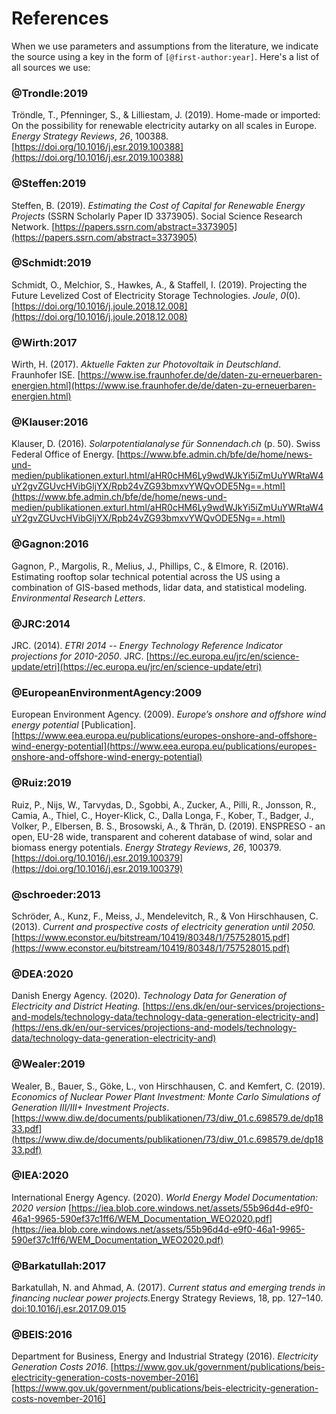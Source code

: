 # References

When we use parameters and assumptions from the literature, we indicate the source using a key in the form of `[@first-author:year]`. Here's a list of all sources we use:

### @Trondle:2019

Tröndle, T., Pfenninger, S., &#38; Lilliestam, J. (2019). Home-made or imported: On the possibility for renewable electricity autarky on all scales in Europe. <i>Energy Strategy Reviews</i>, <i>26</i>, 100388. [https://doi.org/10.1016/j.esr.2019.100388](https://doi.org/10.1016/j.esr.2019.100388)

### @Steffen:2019

Steffen, B. (2019). <i>Estimating the Cost of Capital for Renewable Energy Projects</i> (SSRN Scholarly Paper ID 3373905). Social Science Research Network. [https://papers.ssrn.com/abstract=3373905](https://papers.ssrn.com/abstract=3373905)

### @Schmidt:2019

Schmidt, O., Melchior, S., Hawkes, A., &#38; Staffell, I. (2019). Projecting the Future Levelized Cost of Electricity Storage Technologies. <i>Joule</i>, <i>0</i>(0). [https://doi.org/10.1016/j.joule.2018.12.008](https://doi.org/10.1016/j.joule.2018.12.008)

### @Wirth:2017

Wirth, H. (2017). <i>Aktuelle Fakten zur Photovoltaik in Deutschland</i>. Fraunhofer ISE. [https://www.ise.fraunhofer.de/de/daten-zu-erneuerbaren-energien.html](https://www.ise.fraunhofer.de/de/daten-zu-erneuerbaren-energien.html)

### @Klauser:2016

Klauser, D. (2016). <i>Solarpotentialanalyse für Sonnendach.ch</i> (p. 50). Swiss Federal Office of Energy. [https://www.bfe.admin.ch/bfe/de/home/news-und-medien/publikationen.exturl.html/aHR0cHM6Ly9wdWJkYi5iZmUuYWRtaW4uY2gvZGUvcHVibGljYX/Rpb24vZG93bmxvYWQvODE5Ng==.html](https://www.bfe.admin.ch/bfe/de/home/news-und-medien/publikationen.exturl.html/aHR0cHM6Ly9wdWJkYi5iZmUuYWRtaW4uY2gvZGUvcHVibGljYX/Rpb24vZG93bmxvYWQvODE5Ng==.html)

### @Gagnon:2016

Gagnon, P., Margolis, R., Melius, J., Phillips, C., &#38; Elmore, R. (2016). Estimating rooftop solar technical potential across the US using a combination of GIS-based methods, lidar data, and statistical modeling. <i>Environmental Research Letters</i>.

### @JRC:2014

JRC. (2014). <i>ETRI 2014 -- Energy Technology Reference Indicator projections for 2010-2050</i>. JRC. [https://ec.europa.eu/jrc/en/science-update/etri](https://ec.europa.eu/jrc/en/science-update/etri)

### @EuropeanEnvironmentAgency:2009

European Environment Agency. (2009). <i>Europe’s onshore and offshore wind energy potential</i> [Publication]. [https://www.eea.europa.eu/publications/europes-onshore-and-offshore-wind-energy-potential](https://www.eea.europa.eu/publications/europes-onshore-and-offshore-wind-energy-potential)

### @Ruiz:2019
Ruiz, P., Nijs, W., Tarvydas, D., Sgobbi, A., Zucker, A., Pilli, R., Jonsson, R., Camia, A., Thiel, C., Hoyer-Klick, C., Dalla Longa, F., Kober, T., Badger, J., Volker, P., Elbersen, B. S., Brosowski, A., &#38; Thrän, D. (2019). ENSPRESO - an open, EU-28 wide, transparent and coherent database of wind, solar and biomass energy potentials. <i>Energy Strategy Reviews</i>, <i>26</i>, 100379. [https://doi.org/10.1016/j.esr.2019.100379](https://doi.org/10.1016/j.esr.2019.100379)

### @schroeder:2013

Schröder, A., Kunz, F., Meiss, J., Mendelevitch, R., &#38; Von Hirschhausen, C. (2013). <i>Current and prospective costs of electricity generation until 2050.</i> [https://www.econstor.eu/bitstream/10419/80348/1/757528015.pdf](https://www.econstor.eu/bitstream/10419/80348/1/757528015.pdf)

### @DEA:2020

Danish Energy Agency. (2020). <i>Technology Data for Generation of Electricity and District Heating.</i> [https://ens.dk/en/our-services/projections-and-models/technology-data/technology-data-generation-electricity-and](https://ens.dk/en/our-services/projections-and-models/technology-data/technology-data-generation-electricity-and)

### @Wealer:2019

Wealer, B., Bauer, S., Göke, L., von Hirschhausen, C. and Kemfert, C. (2019). <i>Economics of Nuclear Power Plant Investment: Monte Carlo Simulations of Generation III/III+ Investment Projects</i>. [https://www.diw.de/documents/publikationen/73/diw_01.c.698579.de/dp1833.pdf](https://www.diw.de/documents/publikationen/73/diw_01.c.698579.de/dp1833.pdf)

### @IEA:2020

International Energy Agency. (2020). <i>World Energy Model Documentation: 2020 version</i> [https://iea.blob.core.windows.net/assets/55b96d4d-e9f0-46a1-9965-590ef37c1ff6/WEM_Documentation_WEO2020.pdf](https://iea.blob.core.windows.net/assets/55b96d4d-e9f0-46a1-9965-590ef37c1ff6/WEM_Documentation_WEO2020.pdf)

### @Barkatullah:2017

Barkatullah, N. and Ahmad, A. (2017). <i>Current status and emerging trends in financing nuclear power projects.</i>Energy Strategy Reviews, 18, pp. 127–140. [doi:10.1016/j.esr.2017.09.015](https://doi.org/10.1016/j.esr.2017.09.015)

### @BEIS:2016

Department for Business, Energy and Industrial Strategy (2016). <i>Electricity Generation Costs 2016</i>. [https://www.gov.uk/government/publications/beis-electricity-generation-costs-november-2016][https://www.gov.uk/government/publications/beis-electricity-generation-costs-november-2016]
